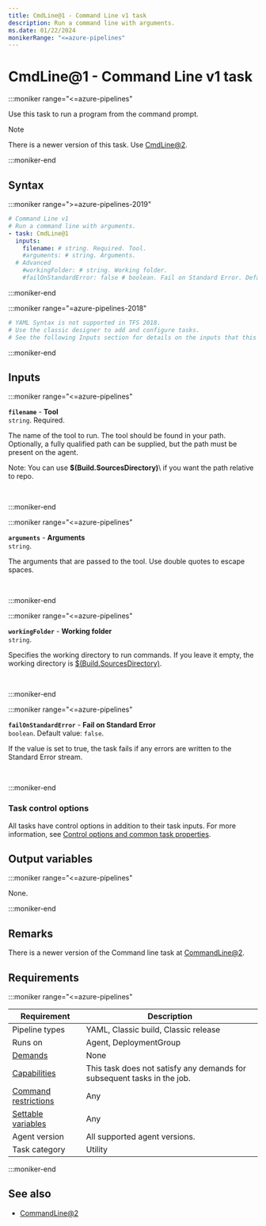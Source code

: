```yaml
---
title: CmdLine@1 - Command Line v1 task
description: Run a command line with arguments.
ms.date: 01/22/2024
monikerRange: "<=azure-pipelines"
---
```


# CmdLine@1 - Command Line v1 task

<!-- :::description::: -->
:::moniker range="<=azure-pipelines"

<!-- :::editable-content name="description"::: -->
Use this task to run a program from the command prompt.

> [!NOTE]
> There is a newer version of this task. Use [CmdLine@2](./cmd-line-v2.md).
<!-- :::editable-content-end::: -->

:::moniker-end
<!-- :::description-end::: -->

<!-- :::syntax::: -->
## Syntax

:::moniker range=">=azure-pipelines-2019"

```yaml
# Command Line v1
# Run a command line with arguments.
- task: CmdLine@1
  inputs:
    filename: # string. Required. Tool. 
    #arguments: # string. Arguments. 
  # Advanced
    #workingFolder: # string. Working folder. 
    #failOnStandardError: false # boolean. Fail on Standard Error. Default: false.
```

:::moniker-end

:::moniker range="=azure-pipelines-2018"

```yaml
# YAML Syntax is not supported in TFS 2018.
# Use the classic designer to add and configure tasks.
# See the following Inputs section for details on the inputs that this task supports.
```

:::moniker-end
<!-- :::syntax-end::: -->

<!-- :::inputs::: -->
## Inputs

<!-- :::item name="filename"::: -->
:::moniker range="<=azure-pipelines"

**`filename`** - **Tool**<br>
`string`. Required.<br>
<!-- :::editable-content name="helpMarkDown"::: -->
The name of the tool to run. The tool should be found in your path.  Optionally, a fully qualified path can be supplied, but the path must be present on the agent.

Note: You can use **$(Build.SourcesDirectory)**\\ if you want the path relative to repo.
<!-- :::editable-content-end::: -->
<br>

:::moniker-end
<!-- :::item-end::: -->
<!-- :::item name="arguments"::: -->
:::moniker range="<=azure-pipelines"

**`arguments`** - **Arguments**<br>
`string`.<br>
<!-- :::editable-content name="helpMarkDown"::: -->
The arguments that are passed to the tool. Use double quotes to escape spaces.
<!-- :::editable-content-end::: -->
<br>

:::moniker-end
<!-- :::item-end::: -->
<!-- :::item name="workingFolder"::: -->
:::moniker range="<=azure-pipelines"

**`workingFolder`** - **Working folder**<br>
`string`.<br>
<!-- :::editable-content name="helpMarkDown"::: -->
Specifies the working directory to run commands. If you leave it empty, the working directory is [$(Build.SourcesDirectory)](/azure/devops/pipelines/build/variables).
<!-- :::editable-content-end::: -->
<br>

:::moniker-end
<!-- :::item-end::: -->
<!-- :::item name="failOnStandardError"::: -->
:::moniker range="<=azure-pipelines"

**`failOnStandardError`** - **Fail on Standard Error**<br>
`boolean`. Default value: `false`.<br>
<!-- :::editable-content name="helpMarkDown"::: -->
If the value is set to true, the task fails if any errors are written to the Standard Error stream.
<!-- :::editable-content-end::: -->
<br>

:::moniker-end
<!-- :::item-end::: -->

### Task control options

All tasks have control options in addition to their task inputs. For more information, see [Control options and common task properties](/azure/devops/pipelines/yaml-schema/steps-task#common-task-properties).
<!-- :::inputs-end::: -->

<!-- :::outputVariables::: -->
## Output variables

:::moniker range="<=azure-pipelines"

None.

:::moniker-end
<!-- :::outputVariables-end::: -->

<!-- :::remarks::: -->
<!-- :::editable-content name="remarks"::: -->
## Remarks

There is a newer version of the Command line task at [CommandLine@2](cmd-line-v2.md).
<!-- :::editable-content-end::: -->
<!-- :::remarks-end::: -->

<!-- :::examples::: -->
<!-- :::editable-content name="examples"::: -->
<!-- :::editable-content-end::: -->
<!-- :::examples-end::: -->

<!-- :::properties::: -->
## Requirements

:::moniker range="<=azure-pipelines"

| Requirement | Description |
|-------------|-------------|
| Pipeline types | YAML, Classic build, Classic release |
| Runs on | Agent, DeploymentGroup |
| [Demands](/azure/devops/pipelines/process/demands) | None |
| [Capabilities](/azure/devops/pipelines/agents/agents#capabilities) | This task does not satisfy any demands for subsequent tasks in the job. |
| [Command restrictions](/azure/devops/pipelines/security/templates#agent-logging-command-restrictions) | Any |
| [Settable variables](/azure/devops/pipelines/security/templates#agent-logging-command-restrictions) | Any |
| Agent version | All supported agent versions. |
| Task category | Utility |

:::moniker-end
<!-- :::properties-end::: -->

<!-- :::see-also::: -->
<!-- :::editable-content name="seeAlso"::: -->
## See also

* [CommandLine@2](cmd-line-v2.md)
<!-- :::editable-content-end::: -->
<!-- :::see-also-end::: -->